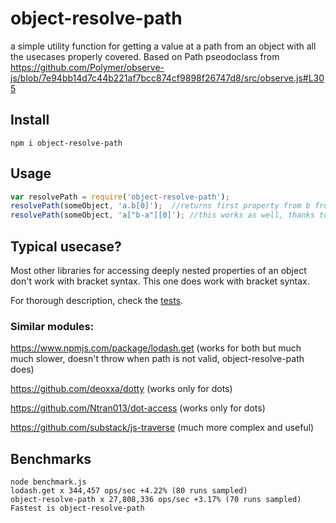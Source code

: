 # object-resolve-path
a simple utility function for getting a value at a path from an object with all the usecases properly covered. 
Based on Path pseodoclass from https://github.com/Polymer/observe-js/blob/7e94bb14d7c44b221af7bcc874cf9898f26747d8/src/observe.js#L305

## Install
```
npm i object-resolve-path
```

## Usage

```javascript
var resolvePath = require('object-resolve-path');
resolvePath(someObject, 'a.b[0]');	//returns first property from b from a from someObject
resolvePath(someObject, 'a["b-a"][0]');	//this works as well, thanks to the parser/statemachine
```

## Typical usecase?
Most other libraries for accessing deeply nested properties of an object don't work with bracket syntax. This one does work with bracket syntax. 

For thorough description, check the [tests](https://github.com/capaj/object-resolve-path/blob/master/test/object-resolve-path.spec.js).

### Similar modules:

https://www.npmjs.com/package/lodash.get (works for both but much much slower, doesn't throw when path is not valid, object-resolve-path does)

https://github.com/deoxxa/dotty (works only for dots)

https://github.com/Ntran013/dot-access  (works only for dots)

https://github.com/substack/js-traverse (much more complex and useful)


## Benchmarks

```
node benchmark.js
lodash.get x 344,457 ops/sec +4.22% (80 runs sampled)
object-resolve-path x 27,808,336 ops/sec +3.17% (70 runs sampled)
Fastest is object-resolve-path
```